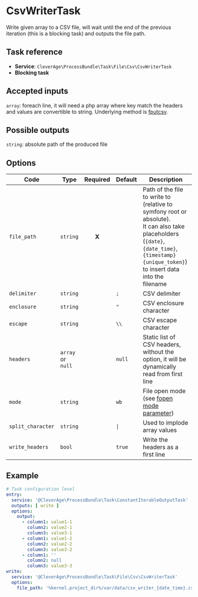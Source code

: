 CsvWriterTask
=============

Write given array to a CSV file, will wait until the end of the previous iteration (this is a blocking task) and outputs
the file path.

Task reference
--------------

* **Service**: `CleverAge\ProcessBundle\Task\File\Csv\CsvWriterTask`
* **Blocking task**

Accepted inputs
---------------

`array`: foreach line, it will need a php array where key match the headers and values are convertible to string.
Underlying method is [fputcsv](https://secure.php.net/manual/en/function.fputcsv.php).

Possible outputs
----------------

`string`: absolute path of the produced file

Options
-------

| Code              | Type              | Required | Default | Description                                                                                                                                                                                       |
|-------------------|-------------------|:--------:|---------|---------------------------------------------------------------------------------------------------------------------------------------------------------------------------------------------------|
| `file_path`       | `string`          |  **X**   |         | Path of the file to write to (relative to symfony root or absolute).<br/>It can also take placeholders (`{date}`, `{date_time}`, `{timestamp}` `{unique_token}`) to insert data into the filename |
| `delimiter`       | `string`          |          | `;`     | CSV delimiter                                                                                                                                                                                     |
| `enclosure`       | `string`          |          | `"`     | CSV enclosure character                                                                                                                                                                           |
| `escape`          | `string`          |          | `\\`    | CSV escape character                                                                                                                                                                              |
| `headers`         | `array` or `null` |          | `null`  | Static list of CSV headers, without the option, it will be dynamically read from first line                                                                                                       |
| `mode`            | `string`          |          | `wb`    | File open mode (see [fopen mode parameter](https://secure.php.net/manual/en/function.fopen.php))                                                                                                  |
| `split_character` | `string`          |          | `\|`    | Used to implode array values                                                                                                                                                                      |
| `write_headers`   | `bool`            |          | `true`  | Write the headers as a first line                                                                                                                                                                 |

Example
----------------

```yaml
# Task configuration level
entry:
  service: '@CleverAge\ProcessBundle\Task\ConstantIterableOutputTask'
  outputs: [ write ]
  options:
    output:
      - column1: value1-1
        column2: value2-1
        column3: value3-1
      - column1: value1-2
        column2: value2-2
        column3: value3-2
      - column1: ''
        column2: null
        column3: value3-3
write:
  service: '@CleverAge\ProcessBundle\Task\File\Csv\CsvWriterTask'
  options:
    file_path: '%kernel.project_dir%/var/data/csv_writer_{date_time}.csv'
```
